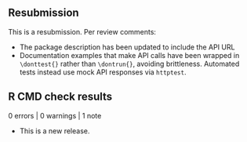 ## Resubmission

This is a resubmission. Per review comments:

* The package description has been updated to include the API URL
* Documentation examples that make API calls have been wrapped in `\donttest{}`
  rather than `\dontrun{}`, avoiding brittleness. Automated tests instead use
  mock API responses via `httptest`.

## R CMD check results

0 errors | 0 warnings | 1 note

* This is a new release.
